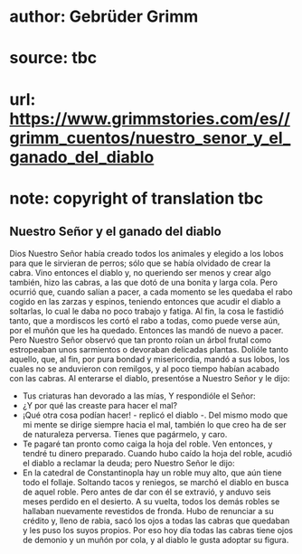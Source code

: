 # author: Gebrüder Grimm
# source: tbc
# url: https://www.grimmstories.com/es//grimm_cuentos/nuestro_senor_y_el_ganado_del_diablo
# note: copyright of translation tbc

## Nuestro Señor y el ganado del diablo 

Dios Nuestro Señor había creado todos los animales y elegido a los lobos
para que le sirvieran de perros; sólo que se había olvidado de crear la
cabra. Vino entonces el diablo y, no queriendo ser menos y crear algo
también, hizo las cabras, a las que dotó de una bonita y larga cola.
Pero ocurrió que, cuando salían a pacer, a cada momento se les quedaba
el rabo cogido en las zarzas y espinos, teniendo entonces que acudir el
diablo a soltarlas, lo cual le daba no poco trabajo y fatiga. Al fin, la
cosa le fastidió tanto, que a mordiscos les cortó el rabo a todas, como
puede verse aún, por el muñón que les ha quedado.
Entonces las mandó de nuevo a pacer. Pero Nuestro Señor observó que tan
pronto roían un árbol frutal como estropeaban unos sarmientos o
devoraban delicadas plantas. Dolióle tanto aquello, que, al fin, por
pura bondad y misericordia, mandó a sus lobos, los cuales no se
anduvieron con remilgos, y al poco tiempo habían acabado con las
cabras.
Al enterarse el diablo, presentóse a Nuestro Señor y le dijo:
- Tus criaturas han devorado a las mías,
Y respondióle el Señor:
- ¿Y por qué las creaste para hacer el mal?
- ¡Qué otra cosa podían hacer! - replicó el diablo -. Del mismo modo que
mi mente se dirige siempre hacia el mal, también lo que creo ha de ser
de naturaleza perversa. Tienes que pagármelo, y caro.
- Te pagaré tan pronto como caiga la hoja del roble. Ven entonces, y
tendré tu dinero preparado.
Cuando hubo caído la hoja del roble, acudió el diablo a reclamar la
deuda; pero Nuestro Señor le dijo:
- En la catedral de Constantinopla hay un roble muy alto, que aún tiene
todo el follaje.
Soltando tacos y reniegos, se marchó el diablo en busca de aquel roble.
Pero antes de dar con él se extravió, y anduvo seis meses perdido en el
desierto. A su vuelta, todos los demás robles se hallaban nuevamente
revestidos de fronda. Hubo de renunciar a su crédito y, lleno de rabia,
sacó los ojos a todas las cabras que quedaban y les puso los suyos
propios.
Por eso hoy día todas las cabras tiene ojos de demonio y un muñón por
cola, y al diablo le gusta adoptar su figura.
